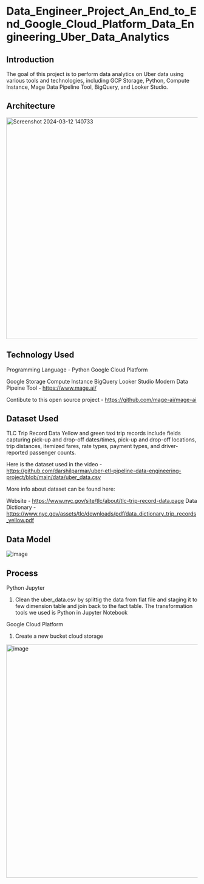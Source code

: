 # Data_Engineer_Project_An_End_to_End_Google_Cloud_Platform_Data_Engineering_Uber_Data_Analytics

## Introduction

The goal of this project is to perform data analytics on Uber data using various tools and technologies, including GCP Storage, Python, Compute Instance, Mage Data Pipeline Tool, BigQuery, and Looker Studio.

## Architecture

<img width="583" alt="Screenshot 2024-03-12 140733" src="https://github.com/SyakeerRahman/Data_Engineer_Project_An_End_to_End_Google_Cloud_Platform_Data_Engineering_Uber_Data_Analytics/assets/105381652/fe17e12c-8924-4f0e-857c-68062af1b32a">

## Technology Used

Programming Language - Python
Google Cloud Platform

Google Storage
Compute Instance
BigQuery
Looker Studio
Modern Data Pipeine Tool - https://www.mage.ai/

Contibute to this open source project - https://github.com/mage-ai/mage-ai

## Dataset Used

TLC Trip Record Data Yellow and green taxi trip records include fields capturing pick-up and drop-off dates/times, pick-up and drop-off locations, trip distances, itemized fares, rate types, payment types, and driver-reported passenger counts.

Here is the dataset used in the video - https://github.com/darshilparmar/uber-etl-pipeline-data-engineering-project/blob/main/data/uber_data.csv

More info about dataset can be found here:

Website - https://www.nyc.gov/site/tlc/about/tlc-trip-record-data.page
Data Dictionary - https://www.nyc.gov/assets/tlc/downloads/pdf/data_dictionary_trip_records_yellow.pdf

## Data Model

![image](https://github.com/SyakeerRahman/Data_Engineer_Project_An_End_to_End_Google_Cloud_Platform_Data_Engineering_Uber_Data_Analytics/assets/105381652/542ef557-ff46-4a79-bfc4-61af9716f1d6)


## Process

Python Jupyter
1. Clean the uber_data.csv by splittig the data from flat file and staging it to few dimension table and join back to the fact table. The transformation tools we used is Python in Jupyter Notebook

Google Cloud Platform
1. Create a new bucket cloud storage
<img width="614" alt="image" src="https://github.com/SyakeerRahman/Data_Engineer_Project_An_End_to_End_Google_Cloud_Platform_Data_Engineering_Uber_Data_Analytics/assets/105381652/1326dc83-d9d2-4c87-99d8-06b78a4d0cfe">


   
